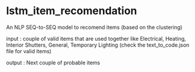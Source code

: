 # lstm_item_recomendation

An NLP SEQ-to-SEQ model to recomend items (based on the clustering)

input : couple of valid items that are used together like Electrical, Heating, Interior Shutters, General, Temporary Lighting
        (check the text_to_code.json file for valid items)

output : Next couple of probable items
